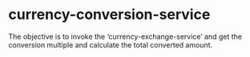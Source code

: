 # currency-conversion-service
The objective is to invoke the ‘currency-exchange-service’ and get the conversion multiple and calculate the total converted amount.
